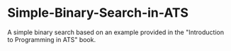 # Simple-Binary-Search-in-ATS
A simple binary search based on an example provided in the "Introduction to Programming in ATS" book.

